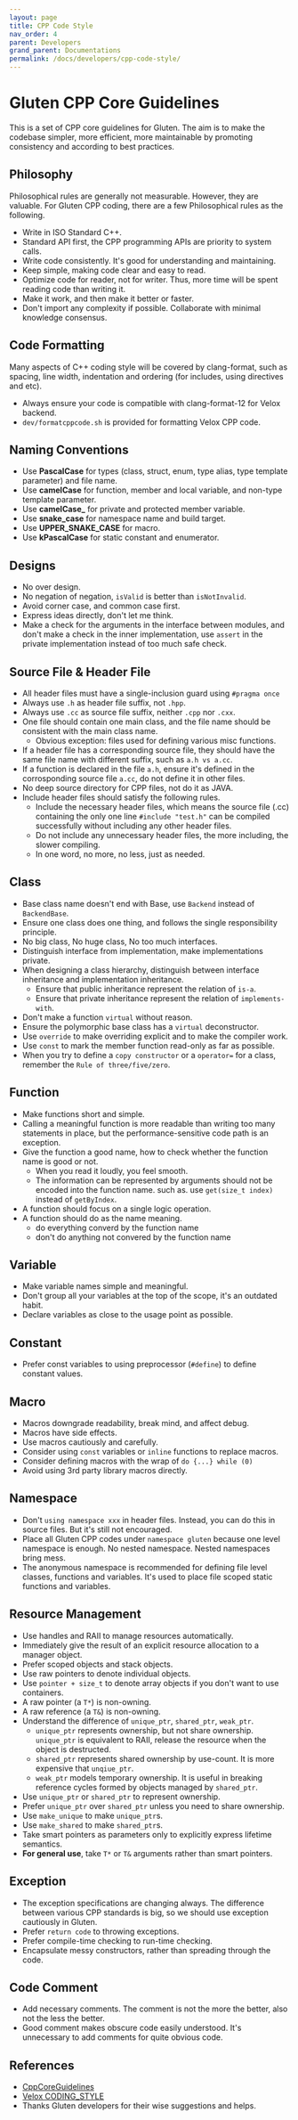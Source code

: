 ```yaml
---
layout: page
title: CPP Code Style
nav_order: 4
parent: Developers
grand_parent: Documentations
permalink: /docs/developers/cpp-code-style/
---
```

# Gluten CPP Core Guidelines

This is a set of CPP core guidelines for Gluten. The aim is to make the codebase
simpler, more efficient, more maintainable by promoting consistency and according
to best practices.

## Philosophy

Philosophical rules are generally not measurable. However, they are valuable. For
Gluten CPP coding, there are a few Philosophical rules as the following.

* Write in ISO Standard C++.
* Standard API first, the CPP programming APIs are priority to system calls.
* Write code consistently. It's good for understanding and maintaining.
* Keep simple, making code clear and easy to read.
* Optimize code for reader, not for writer. Thus, more time will be spent reading
	code than writing it.
* Make it work, and then make it better or faster.
* Don't import any complexity if possible. Collaborate with minimal knowledge
	consensus.

## Code Formatting

Many aspects of C++ coding style will be covered by clang-format, such as spacing,
line width, indentation and ordering (for includes, using directives and etc). 

* Always ensure your code is compatible with clang-format-12 for Velox backend.
* `dev/formatcppcode.sh` is provided for formatting Velox CPP code.

## Naming Conventions

* Use **PascalCase** for types (class, struct, enum, type alias, type
  template parameter) and file name.
* Use **camelCase** for function, member and local variable, and non-type
  template parameter.
* Use **camelCase_** for private and protected member variable.
* Use **snake_case** for namespace name and build target.
* Use **UPPER_SNAKE_CASE** for macro.
* Use **kPascalCase** for static constant and enumerator.

## Designs

* No over design.
* No negation of negation, `isValid` is better than `isNotInvalid`.
* Avoid corner case, and common case first.
* Express ideas directly, don't let me think.
* Make a check for the arguments in the interface between modules, and don't make a check
	in the inner implementation, use `assert` in the private implementation instead of too
	much safe check.

## Source File & Header File

* All header files must have a single-inclusion guard using `#pragma once`
* Always use `.h` as header file suffix, not `.hpp`.
* Always use `.cc` as source file suffix, neither `.cpp` nor `.cxx`.
* One file should contain one main class, and the file name should be consistent with
	the main class name.
	* Obvious exception: files used for defining various misc functions.
* If a header file has a corresponding source file, they should have the same file
	name with different suffix, such as `a.h vs a.cc`.
* If a function is declared in the file `a.h`, ensure it's defined in the corrosponding
	source file `a.cc`, do not define it in other files.
* No deep source directory for CPP files, not do it as JAVA.
* Include header files should satisfy the following rules.
	* Include the necessary header files, which means the source file (.cc) containing 
	the only one line `#include "test.h"` can be compiled successfully without
	including any other header files.
	* Do not include any unnecessary header files, the more including, the slower
	compiling.
	* In one word, no more, no less, just as needed.

## Class

* Base class name doesn't end with Base, use `Backend` instead of `BackendBase`.
* Ensure one class does one thing, and follows the single responsibility principle.
* No big class, No huge class, No too much interfaces.
* Distinguish interface from implementation, make implementations private.
* When designing a class hierarchy, distinguish between interface inheritance
	and implementation inheritance.
	* Ensure that public inheritance represent the relation of `is-a`.
	* Ensure that private inheritance represent the relation of `implements-with`.
* Don't make a function `virtual` without reason.
* Ensure the polymorphic base class has a `virtual` deconstructor.
* Use `override` to make overriding explicit and to make the compiler work.
* Use `const` to mark the member function read-only as far as possible.
* When you try to define a `copy constructor` or a `operator=` for a class, remember
	the `Rule of three/five/zero`.

## Function

* Make functions short and simple.
* Calling a meaningful function is more readable than writing too many statements
	in place, but the performance-sensitive code path is an exception.
* Give the function a good name, how to check whether the function name is good
	or not.
	* When you read it loudly, you feel smooth.
	* The information can be represented by arguments should not be encoded into 
		the function name. such as. use `get(size_t index)` instead of `getByIndex`.
* A function should focus on a single logic operation.
* A function should do as the name meaning.
	* do everything converd by the function name
	* don't do anything not convered by the function name

## Variable

* Make variable names simple and meaningful.
* Don't group all your variables at the top of the scope, it's an outdated habit.
* Declare variables as close to the usage point as possible.

## Constant

* Prefer const variables to using preprocessor (`#define`) to define constant values.

## Macro

* Macros downgrade readability, break mind, and affect debug.
* Macros have side effects.
* Use macros cautiously and carefully.
* Consider using `const` variables or `inline` functions to replace macros.
* Consider defining macros with the wrap of `do {...} while (0)`
* Avoid using 3rd party library macros directly.

## Namespace

* Don't `using namespace xxx` in header files. Instead, you can do this in source files.
  But it's still not encouraged.
* Place all Gluten CPP codes under `namespace gluten` because one level namespace
	is enough. No nested namespace. Nested namespaces bring mess.
* The anonymous namespace is recommended for defining file level classes, functions
	and variables. It's used to place file scoped static functions and variables.

## Resource Management

* Use handles and RAII to manage resources automatically.
* Immediately give the result of an explicit resource allocation to a manager 
	object.
* Prefer scoped objects and stack objects.
* Use raw pointers to denote individual objects.
* Use `pointer + size_t` to denote array objects if you don't want to use containers.
* A raw pointer (a `T*`) is non-owning.
* A raw reference (a `T&`) is non-owning.
* Understand the difference of `unique_ptr`, `shared_ptr`, `weak_ptr`.
	* `unique_ptr` represents ownership, but not share ownership. `unique_ptr` is
		equivalent to RAII, release the resource when the object is destructed.
	* `shared_ptr` represents shared ownership by use-count. It is more expensive 
		that `unqiue_ptr`.
	* `weak_ptr` models temporary ownership. It is useful in breaking reference cycles 
		formed by objects managed by `shared_ptr`.
* Use `unique_ptr` or `shared_ptr` to represent ownership.
* Prefer `unique_ptr` over `shared_ptr` unless you need to share ownership.
* Use `make_unique` to make `unique_ptr`s.
* Use `make_shared` to make `shared_ptr`s.
* Take smart pointers as parameters only to explicitly express lifetime semantics.
* **For general use**, take `T*` or `T&` arguments rather than smart pointers.

## Exception

* The exception specifications are changing always. The difference between various CPP
	standards is big, so we should use exception cautiously in Gluten.
* Prefer `return code` to throwing exceptions.
* Prefer compile-time checking to run-time checking.
* Encapsulate messy constructors, rather than spreading through the code.

## Code Comment

* Add necessary comments. The comment is not the more the better, also not the
	less the better.
* Good comment makes obscure code easily understood. It's unnecessary to add comments for
    quite obvious code.

## References

* [CppCoreGuidelines](https://github.com/fluz/CppCoreGuidelines)
* [Velox CODING_STYLE](https://github.com/facebookincubator/velox/blob/main/CODING_STYLE.md)
* Thanks Gluten developers for their wise suggestions and helps.
